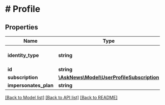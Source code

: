 # # Profile

## Properties

Name | Type | Description | Notes
------------ | ------------- | ------------- | -------------
**identity_type** | **string** |  | [optional] [default to 'service_account']
**id** | **string** |  |
**subscription** | [**\AskNews\Model\UserProfileSubscription**](UserProfileSubscription.md) |  |
**impersonates_plan** | **string** |  |

[[Back to Model list]](../../README.md#models) [[Back to API list]](../../README.md#endpoints) [[Back to README]](../../README.md)
